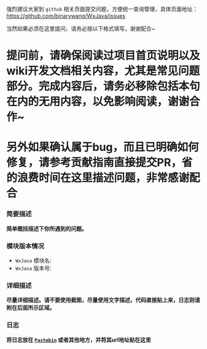 强烈建议大家到 `github` 相关页面提交问题，方便统一查询管理，具体页面地址：https://github.com/binarywang/WxJava/issues

当然如果必须在这里提问，请务必按以下格式填写，谢谢配合~

# 提问前，请确保阅读过项目首页说明以及wiki开发文档相关内容，尤其是常见问题部分。完成内容后，请务必移除包括本句在内的无用内容，以免影响阅读，谢谢合作~
# 另外如果确认属于bug，而且已明确如何修复，请参考贡献指南直接提交PR，省的浪费时间在这里描述问题，非常感谢配合

### 简要描述
__简单概括描述下你所遇到的问题。__

### 模块版本情况
* `WxJava` 模块名: 
* `WxJava` 版本号:

### 详细描述
__尽量详细描述。请不要使用截图，尽量使用文字描述，代码直接贴上来，日志则请附在后面所示区域。__

### 日志
__将日志放在 [`Pastebin`](https://paste.ubuntu.com/) 或者其他地方，并将其url地址贴在这里__
